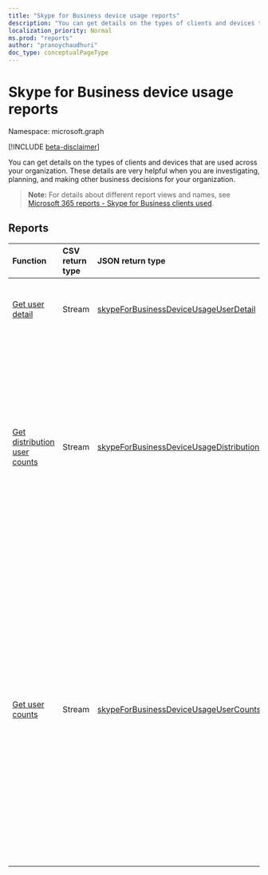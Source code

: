 ```yaml
---
title: "Skype for Business device usage reports"
description: "You can get details on the types of clients and devices that are used across your organization. These details are very helpful when you are investigating, planning, and making other business decisions for your organization."
localization_priority: Normal
ms.prod: "reports"
author: "pranoychaudhuri"
doc_type: conceptualPageType
---
```


# Skype for Business device usage reports

Namespace: microsoft.graph

[!INCLUDE [beta-disclaimer](../../includes/beta-disclaimer.md)]

You can get details on the types of clients and devices that are used across your organization. These details are very helpful when you are investigating, planning, and making other business decisions for your organization.

> **Note:** For details about different report views and names, see [Microsoft 365 reports - Skype for Business clients used](https://support.office.com/client/Skype-for-Business-clients-used-b9019c36-034f-40c7-acb0-c2a0400b03c3).

## Reports

| Function                                 | CSV return type | JSON return type                         | Description                              |
| :--------------------------------------- | :-------------- | :--------------------------------------- | ---------------------------------------- |
| [Get user detail](../api/reportroot-getskypeforbusinessdeviceusageuserdetail.md) | Stream          | [skypeForBusinessDeviceUsageUserDetail](../resources/skypeforbusinessdeviceusageuserdetail.md) | Get details about Skype for Business device usage by user. |
| [Get distribution user counts](../api/reportroot-getskypeforbusinessdeviceusagedistributionusercounts.md) | Stream          | [skypeForBusinessDeviceUsageDistributionUserCounts](../resources/skypeforbusinessdeviceusagedistributionusercounts.md) | Get the number of users using unique devices in your organization. The report will show you the number of users per device including Windows, Windows phone, Android phone, iPhone, and iPad. |
| [Get user counts](../api/reportroot-getskypeforbusinessdeviceusageusercounts.md) | Stream          | [skypeForBusinessDeviceUsageUserCounts](../resources/skypeforbusinessdeviceusageusercounts.md) | Get the usage trends on how many users in your organization have connected using the Skype for Business app. You will also get a breakdown by the type of device (Windows, Windows phone, Android phone, iPhone, or iPad) on which the Skype for Business client app is installed and used across your organization. |


